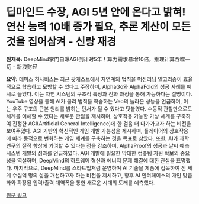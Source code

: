 # 딥마인드 수장, AGI 5년 안에 온다고 밝혀! 연산 능력 10배 증가 필요, 추론 계산이 모든 것을 집어삼켜 - 신랑 재경

**원제목:** DeepMind掌门自曝AGI倒计时5年！算力需求暴增10倍，推理计算吞噬一切 - 新浪财经

**요약:** 데미스 허사비스는 최근 팟캐스트에서 자연계의 법칙을 머신러닝 알고리즘이 효율적으로 학습하고 모방할 수 있다고 주장하며, AlphaGo와 AlphaFold의 성공 사례를 예시로 들었다.  이는 자연 시스템의 구조적 특징과 진화 과정을 통해 가능하다는 설명이다.  YouTube 영상을 통해 AI가 물리 법칙을 학습하는 Veo의 놀라운 성능을 언급하며,  이는 우주 구조의 근본 원리를 밝히는 단서가 될 수 있다고 덧붙였다.  수동적 관찰만으로도 세계를 이해할 수 있다는 새로운 관점을 제시하며,  상호작용 가능한 가상 세계를 구축하여 진정한 AGI(Artificial General Intelligence)에 한 걸음 더 다가가고자 하는 비전을 보여주었다.  AGI 기반의 혁신적인 게임 개발 가능성을 제시하며,  플레이어의 상호작용에 따라 동적으로 변화하는 게임 세계를 구축하는 것을 목표로 삼았다.  또한, AI가 과학 연구의 질적 향상에 기여할 수 있다는 점을 강조하며,  AlphaProof의 성공과  날씨 예측 시스템 개발의 성과를 언급하였다.  AGI 개발에 필요한 막대한 컴퓨팅 자원 확보의 중요성을 역설하며, DeepMind의 하드웨어 혁신과  에너지 문제 해결에 대한 관심을 표명했다.  마지막으로, DeepMind를 스타트업처럼 운영하며  AI 기술을  제품에 접목하여 전 세계 수십억 명의 삶을 개선하고자 하는 비전을 제시하고, 향후 AI 인터페이스의 개인 맞춤화와 확장된 입력/출력 대역폭을 통한 새로운 시대의 도래를 예측했다.

[원문 링크](https://cj.sina.cn/articles/view/5703921756/153faf05c019026vxk?froms=ggmp)
